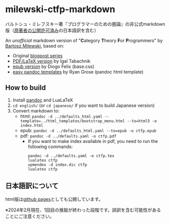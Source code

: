 # milewski-ctfp-markdown

バルトシュ・ミレフスキー著『プログラマーのための圏論』の非公式markdown版（[原著者の公開許可済み](https://github.com/ktgw0316/milewski-ctfp-markdown/issues/2#issuecomment-1494275529)の日本語訳を含む）

An *unofficial* markdown version of "**C**ategory **T**heory **F**or **P**rogrammers"
by [Bartosz Milewski][bartosz github], based on:

* Original [blogpost series][blogpost series]
* [PDF/LaTeX version][ctfp-pdf] by Igal Tabachnik
* [epub version][onlurking] by Diogo Felix (base.css)
* [easy pandoc templates](https://github.com/ryangrose/easy-pandoc-templates) by Ryan Grose (pandoc html template)

## How to build

1. Install [pandoc](https://pandoc.org/installing.html) and LuaLaTeX
1. `cd english/` (or `cd japanese/` if you want to build Japanese version)
1. Convert markdown to:
   * html: `pandoc -d ../defaults_html.yaml --template=../html_templates/bootstrap_menu.html --to=html5 -o index.html`
   * epub: `pandoc -d ../defaults_html.yaml --to=epub -o ctfp.epub`
   * pdf: `pandoc -d ../defaults.yaml -o ctfp.pdf`
     * If you want to make index available in pdf, you need to run the following commands:
        ```shell
        pandoc -d ../defaults.yaml -o ctfp.tex
        lualatex ctfp
        upmendex -d index.dic ctfp
        lualatex ctfp
        ```

[bartosz github]: https://github.com/BartoszMilewski
[blogpost series]:
  https://bartoszmilewski.com/2014/10/28/category-theory-for-programmers-the-preface/
[ctfp-pdf]: https://github.com/hmemcpy/milewski-ctfp-pdf/
[onlurking]: https://github.com/onlurking/category-theory-for-programmers

## 日本語訳について

html版は[github pages](https://ktgw0316.github.io/milewski-ctfp-markdown/)としても公開しています。

※2024年2月現在、1回目の推敲が終わった段階です。誤訳を含む可能性があることにご注意ください。
